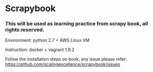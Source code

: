 # Scrapybook

### This will be used as learning practice from scrapy book, all rights reserved.

Environment: python 2.7 + AWS Linux VM

Instruction: docker + vagrant 1.9.2

Follow the installation steps on book, any issue please refer: https://github.com/scalingexcellence/scrapybook/issues 
